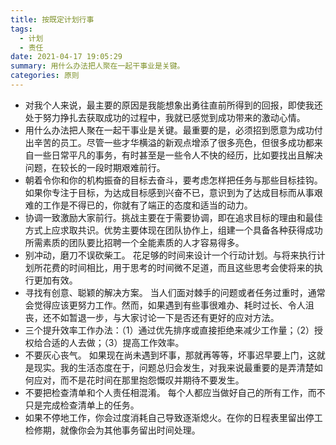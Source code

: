 ```yaml
---
title: 按既定计划行事
tags:
  - 计划
  - 责任
date: 2021-04-17 19:05:29
summary: 用什么办法把人聚在一起干事业是关键。
categories: 原则
---
```


- 对我个人来说，最主要的原因是我能想象出勇往直前所得到的回报，即使我还处于努力挣扎去获取成功的过程中，我就已感觉到成功带来的激动心情。
- 用什么办法把人聚在一起干事业是关键。最重要的是，必须招到愿意为成功付出辛苦的员工。尽管一些才华横溢的新观点增添了很多亮色，但很多成功都来自一些日常平凡的事务，有时甚至是一些令人不快的经历，比如要找出且解决问题，在较长的一段时期艰难前行。
- 朝着令你和你的机构振奋的目标去奋斗，要考虑怎样把任务与那些目标挂钩。 如果你专注于目标，为达成目标感到兴奋不已，意识到为了达成目标而从事艰难的工作是不得已的，你就有了端正的态度和适当的动力。
- 协调一致激励大家前行。挑战主要在于需要协调，即在追求目标的理由和最佳方式上应求取共识。优势主要体现在团队协作上，组建一个具备各种获得成功所需素质的团队要比招聘一个全能素质的人才容易得多。
- 别冲动，磨刀不误砍柴工。 花足够的时间来设计一个行动计划。与将来执行计划所花费的时间相比，用于思考的时间微不足道，而且这些思考会使将来的执行更加有效。
- 寻找有创意、聪颖的解决方案。 当人们面对棘手的问题或者任务过重时，通常会觉得应该更努力工作。然而，如果遇到有些事很难办、耗时过长、令人沮丧，还不如暂退一步，与大家讨论一下是否还有更好的应对方法。
- 三个提升效率工作办法：（1）通过优先排序或直接拒绝来减少工作量；（2）授权给合适的人去做；（3）提高工作效率。
- 不要灰心丧气。 如果现在尚未遇到坏事，那就再等等，坏事迟早要上门，这就是现实。我的生活态度在于，问题总归会发生，对我来说最重要的是弄清楚如何应对，而不是花时间在那里抱怨慨叹并期待不要发生。
- 不要把检查清单和个人责任相混淆。 每个人都应当做好自己的所有工作，而不只是完成检查清单上的任务。
- 如果不停地工作，你会过度消耗自己导致逐渐熄火。在你的日程表里留出停工检修期，就像你会为其他事务留出时间处理。